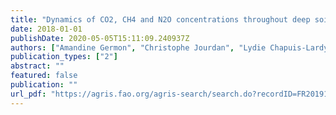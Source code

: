 ```yaml
---
title: "Dynamics of CO2, CH4 and N2O concentrations throughout deep soil profiles in Eucalypt plantations subjected to contrasted rainfall regimes: consequences on soil effluxes"
date: 2018-01-01
publishDate: 2020-05-05T15:11:09.240937Z
authors: ["Amandine Germon", "Christophe Jourdan", "Lydie Chapuis-Lardy", "Loïc Pagès", "Frédéric Gérard", "Céline Blitz-Frayret", "Yann Nouvellon", "Agnès Robin", "Ciro Rosolem", "José Leonardo M. Gonçalves", "Iraê Amaral Guerrini", "Jean-Paul Laclau"]
publication_types: ["2"]
abstract: ""
featured: false
publication: ""
url_pdf: "https://agris.fao.org/agris-search/search.do?recordID=FR2019155864"
---
```


